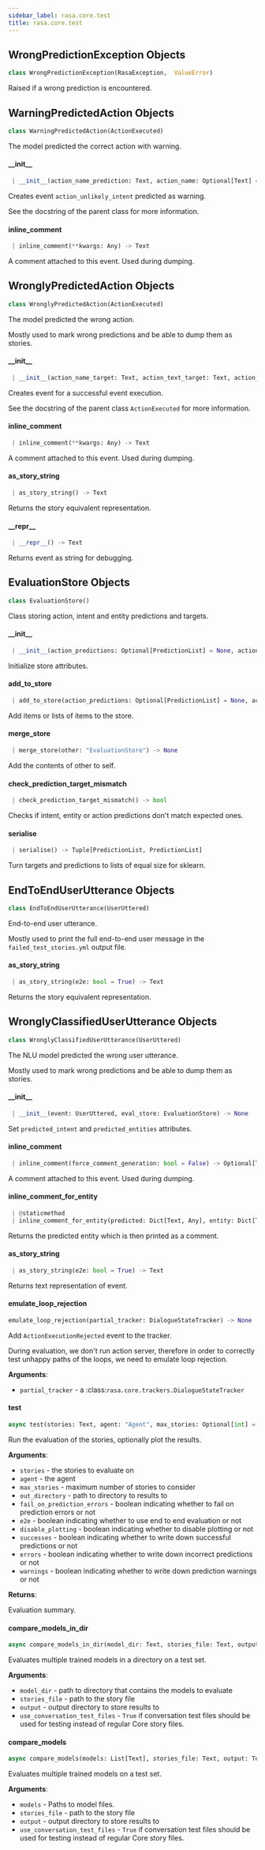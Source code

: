 ```yaml
---
sidebar_label: rasa.core.test
title: rasa.core.test
---
```

## WrongPredictionException Objects

```python
class WrongPredictionException(RasaException,  ValueError)
```

Raised if a wrong prediction is encountered.

## WarningPredictedAction Objects

```python
class WarningPredictedAction(ActionExecuted)
```

The model predicted the correct action with warning.

#### \_\_init\_\_

```python
 | __init__(action_name_prediction: Text, action_name: Optional[Text] = None, policy: Optional[Text] = None, confidence: Optional[float] = None, timestamp: Optional[float] = None, metadata: Optional[Dict] = None)
```

Creates event `action_unlikely_intent` predicted as warning.

See the docstring of the parent class for more information.

#### inline\_comment

```python
 | inline_comment(**kwargs: Any) -> Text
```

A comment attached to this event. Used during dumping.

## WronglyPredictedAction Objects

```python
class WronglyPredictedAction(ActionExecuted)
```

The model predicted the wrong action.

Mostly used to mark wrong predictions and be able to
dump them as stories.

#### \_\_init\_\_

```python
 | __init__(action_name_target: Text, action_text_target: Text, action_name_prediction: Text, policy: Optional[Text] = None, confidence: Optional[float] = None, timestamp: Optional[float] = None, metadata: Optional[Dict] = None, predicted_action_unlikely_intent: bool = False) -> None
```

Creates event for a successful event execution.

See the docstring of the parent class `ActionExecuted` for more information.

#### inline\_comment

```python
 | inline_comment(**kwargs: Any) -> Text
```

A comment attached to this event. Used during dumping.

#### as\_story\_string

```python
 | as_story_string() -> Text
```

Returns the story equivalent representation.

#### \_\_repr\_\_

```python
 | __repr__() -> Text
```

Returns event as string for debugging.

## EvaluationStore Objects

```python
class EvaluationStore()
```

Class storing action, intent and entity predictions and targets.

#### \_\_init\_\_

```python
 | __init__(action_predictions: Optional[PredictionList] = None, action_targets: Optional[PredictionList] = None, intent_predictions: Optional[PredictionList] = None, intent_targets: Optional[PredictionList] = None, entity_predictions: Optional[List["EntityPrediction"]] = None, entity_targets: Optional[List["EntityPrediction"]] = None) -> None
```

Initialize store attributes.

#### add\_to\_store

```python
 | add_to_store(action_predictions: Optional[PredictionList] = None, action_targets: Optional[PredictionList] = None, intent_predictions: Optional[PredictionList] = None, intent_targets: Optional[PredictionList] = None, entity_predictions: Optional[List["EntityPrediction"]] = None, entity_targets: Optional[List["EntityPrediction"]] = None) -> None
```

Add items or lists of items to the store.

#### merge\_store

```python
 | merge_store(other: "EvaluationStore") -> None
```

Add the contents of other to self.

#### check\_prediction\_target\_mismatch

```python
 | check_prediction_target_mismatch() -> bool
```

Checks if intent, entity or action predictions don&#x27;t match expected ones.

#### serialise

```python
 | serialise() -> Tuple[PredictionList, PredictionList]
```

Turn targets and predictions to lists of equal size for sklearn.

## EndToEndUserUtterance Objects

```python
class EndToEndUserUtterance(UserUttered)
```

End-to-end user utterance.

Mostly used to print the full end-to-end user message in the
`failed_test_stories.yml` output file.

#### as\_story\_string

```python
 | as_story_string(e2e: bool = True) -> Text
```

Returns the story equivalent representation.

## WronglyClassifiedUserUtterance Objects

```python
class WronglyClassifiedUserUtterance(UserUttered)
```

The NLU model predicted the wrong user utterance.

Mostly used to mark wrong predictions and be able to
dump them as stories.

#### \_\_init\_\_

```python
 | __init__(event: UserUttered, eval_store: EvaluationStore) -> None
```

Set `predicted_intent` and `predicted_entities` attributes.

#### inline\_comment

```python
 | inline_comment(force_comment_generation: bool = False) -> Optional[Text]
```

A comment attached to this event. Used during dumping.

#### inline\_comment\_for\_entity

```python
 | @staticmethod
 | inline_comment_for_entity(predicted: Dict[Text, Any], entity: Dict[Text, Any]) -> Optional[Text]
```

Returns the predicted entity which is then printed as a comment.

#### as\_story\_string

```python
 | as_story_string(e2e: bool = True) -> Text
```

Returns text representation of event.

#### emulate\_loop\_rejection

```python
emulate_loop_rejection(partial_tracker: DialogueStateTracker) -> None
```

Add `ActionExecutionRejected` event to the tracker.

During evaluation, we don&#x27;t run action server, therefore in order to correctly
test unhappy paths of the loops, we need to emulate loop rejection.

**Arguments**:

- `partial_tracker` - a :class:`rasa.core.trackers.DialogueStateTracker`

#### test

```python
async test(stories: Text, agent: "Agent", max_stories: Optional[int] = None, out_directory: Optional[Text] = None, fail_on_prediction_errors: bool = False, e2e: bool = False, disable_plotting: bool = False, successes: bool = False, errors: bool = True, warnings: bool = True) -> Dict[Text, Any]
```

Run the evaluation of the stories, optionally plot the results.

**Arguments**:

- `stories` - the stories to evaluate on
- `agent` - the agent
- `max_stories` - maximum number of stories to consider
- `out_directory` - path to directory to results to
- `fail_on_prediction_errors` - boolean indicating whether to fail on prediction
  errors or not
- `e2e` - boolean indicating whether to use end to end evaluation or not
- `disable_plotting` - boolean indicating whether to disable plotting or not
- `successes` - boolean indicating whether to write down successful predictions or
  not
- `errors` - boolean indicating whether to write down incorrect predictions or not
- `warnings` - boolean indicating whether to write down prediction warnings or not
  

**Returns**:

  Evaluation summary.

#### compare\_models\_in\_dir

```python
async compare_models_in_dir(model_dir: Text, stories_file: Text, output: Text, use_conversation_test_files: bool = False) -> None
```

Evaluates multiple trained models in a directory on a test set.

**Arguments**:

- `model_dir` - path to directory that contains the models to evaluate
- `stories_file` - path to the story file
- `output` - output directory to store results to
- `use_conversation_test_files` - `True` if conversation test files should be used
  for testing instead of regular Core story files.

#### compare\_models

```python
async compare_models(models: List[Text], stories_file: Text, output: Text, use_conversation_test_files: bool = False) -> None
```

Evaluates multiple trained models on a test set.

**Arguments**:

- `models` - Paths to model files.
- `stories_file` - path to the story file
- `output` - output directory to store results to
- `use_conversation_test_files` - `True` if conversation test files should be used
  for testing instead of regular Core story files.

